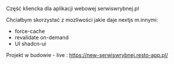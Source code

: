 Część kliencka dla aplikacji webowej serwiswrybnej.pl

Chciałbym skorzystać z mozliwości jakie daje nextjs m.innymi:
- force-cache
- revalidate on-demand
- UI shadcn-ui

Projekt w budowie - live :
https://new-serwiswrybnej.resto-app.pl/
